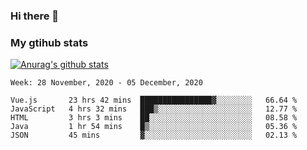 ### Hi there 👋

### My gtihub stats

[![Anurag's github stats](https://github-readme-stats.vercel.app/api?username=gaozhidong)](https://github.com/gaozhidong/github-readme-stats)

<!--START_SECTION:waka-->
```text
Week: 28 November, 2020 - 05 December, 2020

Vue.js       23 hrs 42 mins  ████████████████▓░░░░░░░░   66.64 % 
JavaScript   4 hrs 32 mins   ███▒░░░░░░░░░░░░░░░░░░░░░   12.77 % 
HTML         3 hrs 3 mins    ██░░░░░░░░░░░░░░░░░░░░░░░   08.58 % 
Java         1 hr 54 mins    █▒░░░░░░░░░░░░░░░░░░░░░░░   05.36 % 
JSON         45 mins         ▓░░░░░░░░░░░░░░░░░░░░░░░░   02.13 % 
```
<!--END_SECTION:waka-->